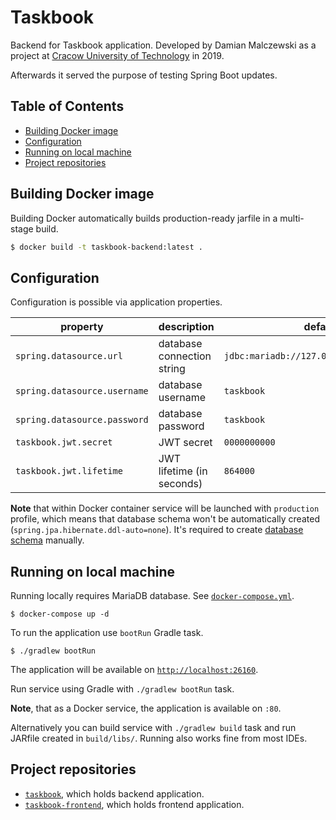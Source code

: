 # Taskbook

Backend for Taskbook application. Developed by Damian Malczewski as a project at
[Cracow University of Technology][pk.edu.pl] in 2019.

Afterwards it served the purpose of testing Spring Boot updates.

## Table of Contents

* [Building Docker image](#building-docker-image)
* [Configuration](#configuration)
* [Running on local machine](#running-on-local-machine)
* [Project repositories](#project-repositories)

## Building Docker image

Building Docker automatically builds production-ready jarfile in a multi-stage build.

```bash
$ docker build -t taskbook-backend:latest .
```

## Configuration

Configuration is possible via application properties.

| property                     | description                | default                                  |
|------------------------------|----------------------------|------------------------------------------|
| `spring.datasource.url`      | database connection string | `jdbc:mariadb://127.0.0.1:3306/taskbook` |
| `spring.datasource.username` | database username          | `taskbook`                               |
| `spring.datasource.password` | database password          | `taskbook`                               |
| `taskbook.jwt.secret`        | JWT secret                 | `0000000000`                             |
| `taskbook.jwt.lifetime`      | JWT lifetime (in seconds)  | `864000`                                 |

**Note** that within Docker container service will be launched with `production` profile, which
means that database schema won't be automatically created (`spring.jpa.hibernate.ddl-auto=none`).
It's required to create [database schema](../taskbook-env/database.schema.sql) manually.

## Running on local machine

Running locally requires MariaDB database. See [`docker-compose.yml`](./docker-compose.yml).

```shell
$ docker-compose up -d
```

To run the application use `bootRun` Gradle task.

```shell
$ ./gradlew bootRun
```

The application will be available on [`http://localhost:26160`](http://localhost:26160).

Run service using Gradle with `./gradlew bootRun` task.

**Note**, that as a Docker service, the application is available on `:80`.

Alternatively you can build service with `./gradlew build` task and run JARfile created
in `build/libs/`. Running also works fine from most IDEs.

## Project repositories

* [`taskbook`][taskbook], which holds backend application.
* [`taskbook-frontend`][taskbook-frontend], which holds frontend application.

[pk.edu.pl]: https://pk.edu.pl

[taskbook]: https://github.com/malczuuu/taskbook

[taskbook-frontend]: https://github.com/malczuuu/taskbook-frontend
